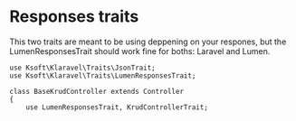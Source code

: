 
# Responses traits

This two traits are meant to be using deppening on your respones, but the LumenResponsesTrait should work fine
for boths: Laravel and Lumen.

```
use Ksoft\Klaravel\Traits\JsonTrait;
use Ksoft\Klaravel\Traits\LumenResponsesTrait;
```


```
class BaseKrudController extends Controller
{
    use LumenResponsesTrait, KrudControllerTrait;

```
